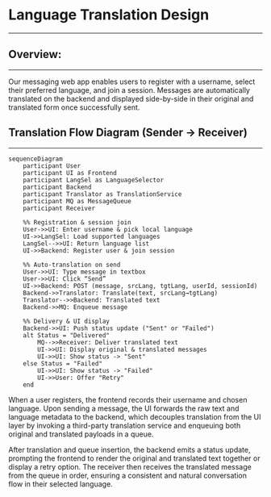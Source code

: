 # Language Translation Design
---
## Overview:
---
Our messaging web app enables users to register with a username, select their preferred language, and join a session. Messages are automatically translated on the backend and displayed side-by-side in their original and translated form once successfully sent.
## Translation Flow Diagram (Sender -> Receiver)
---

```mermaid
sequenceDiagram
	participant User
	participant UI as Frontend
	participant LangSel as LanguageSelector
	participant Backend
	participant Translator as TranslationService
	participant MQ as MessageQueue
	participant Receiver
	
	%% Registration & session join
	User->>UI: Enter username & pick local language
	UI->>LangSel: Load supported languages
	LangSel-->>UI: Return language list
	UI->>Backend: Register user & join session
	
	%% Auto-translation on send
	User->>UI: Type message in textbox
	User->>UI: Click “Send”
	UI->>Backend: POST (message, srcLang, tgtLang, userId, sessionId)
	Backend->>Translator: Translate(text, srcLang→tgtLang)
	Translator-->>Backend: Translated text
	Backend->>MQ: Enqueue message

	%% Delivery & UI display
    Backend->>UI: Push status update ("Sent" or "Failed")
    alt Status = "Delivered"
        MQ-->>Receiver: Deliver translated text
        UI->>UI: Display original & translated messages
        UI->>UI: Show status -> "Sent"
    else Status = "Failed"
        UI->>UI: Show status -> "Failed"
        UI->>User: Offer "Retry"
    end
```

When a user registers, the frontend records their username and chosen language. Upon sending a message, the UI forwards the raw text and language metadata to the backend, which decouples translation from the UI layer by invoking a third-party translation service and enqueuing both original and translated payloads in a queue.

After translation and queue insertion, the backend emits a status update, prompting the frontend to render the original and translated text together or display a retry option. The receiver then receives the translated message from the queue in order, ensuring a consistent and natural conversation flow in their selected language.
